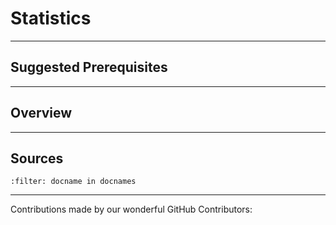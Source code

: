 # Statistics



---

## Suggested Prerequisites

---

## Overview

---

## Sources

```{bibliography}
:filter: docname in docnames
```

---

Contributions made by our wonderful GitHub Contributors: 